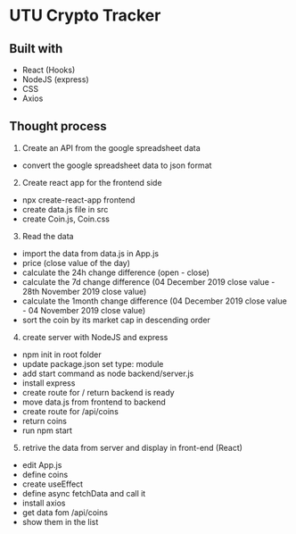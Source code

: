 # UTU Crypto Tracker

## Built with

- React (Hooks)
- NodeJS (express)
- CSS
- Axios

## Thought process

1. Create an API from the google spreadsheet data

- convert the google spreadsheet data to json format

2. Create react app for the frontend side

- npx create-react-app frontend
- create data.js file in src
- create Coin.js, Coin.css

3. Read the data

- import the data from data.js in App.js
- price (close value of the day)
- calculate the 24h change difference (open - close)
- calculate the 7d change difference (04 December 2019 close value - 28th November 2019 close value)
- calculate the 1month change difference (04 December 2019 close value - 04 November 2019 close value)
- sort the coin by its market cap in descending order

4. create server with NodeJS and express

- npm init in root folder
- update package.json set type: module
- add start command as node backend/server.js
- install express
- create route for / return backend is ready
- move data.js from frontend to backend
- create route for /api/coins
- return coins
- run npm start

5. retrive the data from server and display in front-end (React)

- edit App.js
- define coins
- create useEffect
- define async fetchData and call it
- install axios
- get data fom /api/coins
- show them in the list
